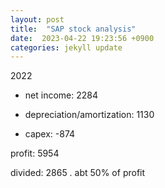 ```yaml
---
layout: post
title:  "SAP stock analysis"
date:  2023-04-22 19:23:56 +0900 
categories: jekyll update
---
```


2022

* net income: 2284

* depreciation/amortization: 1130

* capex: -874

profit: 5954

divided: 2865 .   abt 50% of profit
